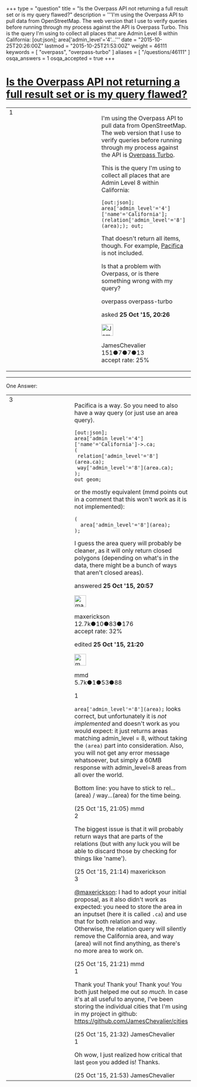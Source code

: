 +++
type = "question"
title = "Is the Overpass API not returning a full result set or is my query flawed?"
description = '''I&#x27;m using the Overpass API to pull data from OpenStreetMap. The web version that I use to verify queries before running through my process against the API is Overpass Turbo. This is the query I&#x27;m using to collect all places that are Admin Level 8 within California: [out:json]; area[&#x27;admin_level&#x27;=&#x27;4&#x27;...'''
date = "2015-10-25T20:26:00Z"
lastmod = "2015-10-25T21:53:00Z"
weight = 46111
keywords = [ "overpass", "overpass-turbo" ]
aliases = [ "/questions/46111" ]
osqa_answers = 1
osqa_accepted = true
+++

<div class="headNormal">

# [Is the Overpass API not returning a full result set or is my query flawed?](/questions/46111/is-the-overpass-api-not-returning-a-full-result-set-or-is-my-query-flawed)

</div>

<div id="main-body">

<div id="askform">

<table id="question-table" style="width:100%;">
<colgroup>
<col style="width: 50%" />
<col style="width: 50%" />
</colgroup>
<tbody>
<tr>
<td style="width: 30px; vertical-align: top"><div class="vote-buttons">
<span id="post-46111-upvote" class="ajax-command post-vote up" rel="nofollow" title="I like this post (click again to cancel)"> </span>
<div id="post-46111-score" class="post-score" title="current number of votes">
1
</div>
<span id="post-46111-downvote" class="ajax-command post-vote down" rel="nofollow" title="I dont like this post (click again to cancel)"> </span> <span id="favorite-mark" class="ajax-command favorite-mark" rel="nofollow" title="mark/unmark this question as favorite (click again to cancel)"> </span>
<div id="favorite-count" class="favorite-count">
&#10;</div>
</div></td>
<td><div id="item-right">
<div class="question-body">
<p>I'm using the Overpass API to pull data from OpenStreetMap. The web version that I use to verify queries before running through my process against the API is <a href="http://overpass-turbo.eu/">Overpass Turbo</a>.</p>
<p>This is the query I'm using to collect all places that are Admin Level 8 within California:</p>
<p><code>[out:json]; area['admin_level'='4']['name'='California']; (relation['admin_level'='8'](area);); out;</code></p>
<p>That doesn't return all items, though. For example, <a href="https://nominatim.openstreetmap.org/details.php?place_id=63317338">Pacifica</a> is not included.</p>
<p>Is that a problem with Overpass, or is there something wrong with my query?</p>
</div>
<div id="question-tags" class="tags-container tags">
<span class="post-tag tag-link-overpass" rel="tag" title="see questions tagged &#39;overpass&#39;">overpass</span> <span class="post-tag tag-link-overpass-turbo" rel="tag" title="see questions tagged &#39;overpass-turbo&#39;">overpass-turbo</span>
</div>
<div id="question-controls" class="post-controls">
&#10;</div>
<div class="post-update-info-container">
<div class="post-update-info post-update-info-user">
<p>asked <strong>25 Oct '15, 20:26</strong></p>
<img src="https://secure.gravatar.com/avatar/0ada7b97d85873855231744286452af4?s=32&amp;d=identicon&amp;r=g" class="gravatar" width="32" height="32" alt="JamesChevalier&#39;s gravatar image" />
<p><span>JamesChevalier</span><br />
<span class="score" title="151 reputation points">151</span><span title="7 badges"><span class="badge1">●</span><span class="badgecount">7</span></span><span title="7 badges"><span class="silver">●</span><span class="badgecount">7</span></span><span title="13 badges"><span class="bronze">●</span><span class="badgecount">13</span></span><br />
<span class="accept_rate" title="Rate of the user&#39;s accepted answers">accept rate:</span> <span title="JamesChevalier has one accepted answer">25%</span></p>
</div>
</div>
<div id="comments-container-46111" class="comments-container">
&#10;</div>
<div id="comment-tools-46111" class="comment-tools">
&#10;</div>
<div class="clear">
&#10;</div>
<div id="comment-46111-form-container" class="comment-form-container">
&#10;</div>
<div class="clear">
&#10;</div>
</div></td>
</tr>
</tbody>
</table>

------------------------------------------------------------------------

<div class="tabBar">

<span id="sort-top"></span>

<div class="headQuestions">

One Answer:

</div>

</div>

<span id="46112"></span>

<div id="answer-container-46112" class="answer accepted-answer">

<table style="width:100%;">
<colgroup>
<col style="width: 50%" />
<col style="width: 50%" />
</colgroup>
<tbody>
<tr>
<td style="width: 30px; vertical-align: top"><div class="vote-buttons">
<span id="post-46112-upvote" class="ajax-command post-vote up" rel="nofollow" title="I like this post (click again to cancel)"> </span>
<div id="post-46112-score" class="post-score" title="current number of votes">
3
</div>
<span id="post-46112-downvote" class="ajax-command post-vote down" rel="nofollow" title="I dont like this post (click again to cancel)"> </span> <span class="accept-answer on" rel="nofollow" title="JamesChevalier has selected this answer as the correct answer"> </span>
</div></td>
<td><div class="item-right">
<div class="answer-body">
<p>Pacifica is a way. So you need to also have a way query (or just use an area query).</p>
<pre><code>[out:json];
area[&#39;admin_level&#39;=&#39;4&#39;][&#39;name&#39;=&#39;California&#39;]-&gt;.ca;
(
 relation[&#39;admin_level&#39;=&#39;8&#39;](area.ca);
 way[&#39;admin_level&#39;=&#39;8&#39;](area.ca);
);
out geom;</code></pre>
<p>or the mostly equivalent (mmd points out in a comment that this won't work as it is not implemented):</p>
<pre><code>(
  area[&#39;admin_level&#39;=&#39;8&#39;](area);
);</code></pre>
<p>I guess the area query will probably be cleaner, as it will only return closed polygons (depending on what's in the data, there might be a bunch of ways that aren't closed areas).</p>
</div>
<div class="answer-controls post-controls">
&#10;</div>
<div class="post-update-info-container">
<div class="post-update-info post-update-info-user">
<p>answered <strong>25 Oct '15, 20:57</strong></p>
<img src="https://secure.gravatar.com/avatar/c860445e868ebb21da141635a4aa7b06?s=32&amp;d=identicon&amp;r=g" class="gravatar" width="32" height="32" alt="maxerickson&#39;s gravatar image" />
<p><span>maxerickson</span><br />
<span class="score" title="12700 reputation points"><span>12.7k</span></span><span title="10 badges"><span class="badge1">●</span><span class="badgecount">10</span></span><span title="83 badges"><span class="silver">●</span><span class="badgecount">83</span></span><span title="176 badges"><span class="bronze">●</span><span class="badgecount">176</span></span><br />
<span class="accept_rate" title="Rate of the user&#39;s accepted answers">accept rate:</span> <span title="maxerickson has 93 accepted answers">32%</span></p>
</div>
<div class="post-update-info post-update-info-edited">
<p><span> edited <strong>25 Oct '15, 21:20</strong> </span></p>
<img src="https://secure.gravatar.com/avatar/264d84ab05b942224b05960903eba7a7?s=32&amp;d=identicon&amp;r=g" class="gravatar" width="32" height="32" alt="mmd&#39;s gravatar image" />
<p><span>mmd</span><br />
<span class="score" title="5682 reputation points"><span>5.7k</span></span><span title="1 badges"><span class="badge1">●</span><span class="badgecount">1</span></span><span title="53 badges"><span class="silver">●</span><span class="badgecount">53</span></span><span title="88 badges"><span class="bronze">●</span><span class="badgecount">88</span></span></p>
</div>
</div>
<div id="comments-container-46112" class="comments-container">
<span id="46116"></span>
<div id="comment-46116" class="comment">
<div id="post-46116-score" class="comment-score">
1
</div>
<div class="comment-text">
<p><code>area['admin_level'='8'](area);</code> looks correct, but unfortunately it is <em>not implemented</em> and doesn't work as you would expect: it just returns areas matching admin_level = 8, without taking the <code>(area)</code> part into consideration. Also, you will not get any error message whatsoever, but simply a 60MB response with admin_level=8 areas from all over the world.</p>
<p>Bottom line: you have to stick to rel...(area) / way...(area) for the time being.</p>
</div>
<div id="comment-46116-info" class="comment-info">
<span class="comment-age">(25 Oct '15, 21:05)</span> <span class="comment-user userinfo">mmd</span>
</div>
</div>
<span id="46119"></span>
<div id="comment-46119" class="comment">
<div id="post-46119-score" class="comment-score">
2
</div>
<div class="comment-text">
<p>The biggest issue is that it will probably return ways that are parts of the relations (but with any luck you will be able to discard those by checking for things like 'name').</p>
</div>
<div id="comment-46119-info" class="comment-info">
<span class="comment-age">(25 Oct '15, 21:14)</span> <span class="comment-user userinfo">maxerickson</span>
</div>
</div>
<span id="46121"></span>
<div id="comment-46121" class="comment">
<div id="post-46121-score" class="comment-score">
3
</div>
<div class="comment-text">
<p><a href="http://help.openstreetmap.org/users/10973/maxerickson">@maxerickson</a>: I had to adopt your initial proposal, as it also didn't work as expected: you need to store the area in an inputset (here it is called <code>.ca</code>) and use that for both relation and way. Otherwise, the relation query will silently remove the California area, and way (area) will not find anything, as there's no more area to work on.</p>
</div>
<div id="comment-46121-info" class="comment-info">
<span class="comment-age">(25 Oct '15, 21:21)</span> <span class="comment-user userinfo">mmd</span>
</div>
</div>
<span id="46122"></span>
<div id="comment-46122" class="comment">
<div id="post-46122-score" class="comment-score">
1
</div>
<div class="comment-text">
<p>Thank you! Thank you! Thank you! You both just helped me out <em>so much</em>. In case it's at all useful to anyone, I've been storing the individual cities that I'm using in my project in github: <a href="https://github.com/JamesChevalier/cities">https://github.com/JamesChevalier/cities</a></p>
</div>
<div id="comment-46122-info" class="comment-info">
<span class="comment-age">(25 Oct '15, 21:32)</span> <span class="comment-user userinfo">JamesChevalier</span>
</div>
</div>
<span id="46123"></span>
<div id="comment-46123" class="comment">
<div id="post-46123-score" class="comment-score">
1
</div>
<div class="comment-text">
<p>Oh wow, I just realized how critical that last <code>geom</code> you added is! Thanks.</p>
</div>
<div id="comment-46123-info" class="comment-info">
<span class="comment-age">(25 Oct '15, 21:53)</span> <span class="comment-user userinfo">JamesChevalier</span>
</div>
</div>
</div>
<div id="comment-tools-46112" class="comment-tools">
&#10;</div>
<div class="clear">
&#10;</div>
<div id="comment-46112-form-container" class="comment-form-container">
&#10;</div>
<div class="clear">
&#10;</div>
</div></td>
</tr>
</tbody>
</table>

</div>

<div class="paginator-container-left">

</div>

</div>

</div>

